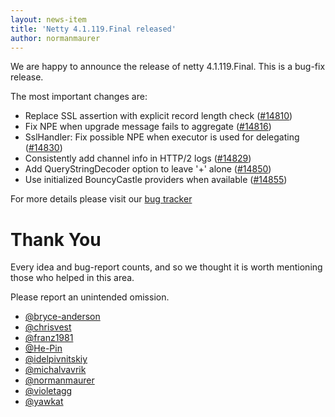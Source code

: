 ```yaml
---
layout: news-item
title: 'Netty 4.1.119.Final released'
author: normanmaurer
---
```


We are happy to announce the release of netty 4.1.119.Final. This is a bug-fix release.

The most important changes are:

* Replace SSL assertion with explicit record length check ([#14810](https://github.com/netty/netty/pull/14810))
* Fix NPE when upgrade message fails to aggregate 
 ([#14816](https://github.com/netty/netty/pull/14816))
* SslHandler: Fix possible NPE when executor is used for delegating ([#14830](https://github.com/netty/netty/pull/14830))
* Consistently add channel info in HTTP/2 logs ([#14829](https://github.com/netty/netty/pull/14829))
* Add QueryStringDecoder option to leave '+' alone ([#14850](https://github.com/netty/netty/pull/14850))
* Use initialized BouncyCastle providers when available ([#14855](https://github.com/netty/netty/pull/14855))



For more details please visit our [bug tracker](https://github.com/netty/netty/issues?q=milestone%3A4.1.119.Final+is%3Aclosed)

# Thank You

Every idea and bug-report counts, and so we thought it is worth mentioning those who helped in this area.

Please report an unintended omission.

* [@bryce-anderson](https://github.com/bryce-anderson)
* [@chrisvest](https://github.com/chrisvest)
* [@franz1981](https://github.com/franz1981)
* [@He-Pin](https://github.com/He-Pin)
* [@idelpivnitskiy](https://github.com/idelpivnitskiy)
* [@michalvavrik](https://github.com/michalvavrik)
* [@normanmaurer](https://github.com/normanmaurer)
* [@violetagg](https://github.com/violetagg)
* [@yawkat](https://github.com/yawkat)